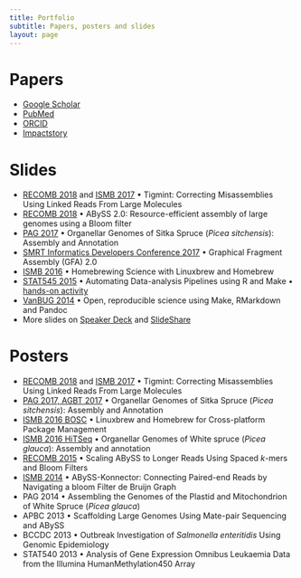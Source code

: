 ```yaml
---
title: Portfolio
subtitle: Papers, posters and slides
layout: page
---
```


# Papers

- [Google Scholar](http://scholar.google.ca/citations?user=wFl3qXAAAAAJ)
- [PubMed](https://www.ncbi.nlm.nih.gov/pubmed/?term=Jackman+Shaun%5BAuthor%5D)
- [ORCID](https://orcid.org/0000-0002-9275-5966)
- [Impactstory](https://impactstory.org/u/0000-0002-9275-5966)

# Slides

+ [RECOMB 2018](http://sjackman.ca/tigmint-recomb-slides/)
  and [ISMB 2017](http://sjackman.ca/tigmint-slides/)
  • Tigmint: Correcting Misassemblies Using Linked Reads From Large Molecules
+ [RECOMB 2018](http://sjackman.ca/abyss2-slides/)
  • ABySS 2.0: Resource-efficient assembly of large genomes using a Bloom filter
+ [PAG 2017](http://sjackman.ca/picea-sitchensis-organelles-slides/)
  • Organellar Genomes of Sitka Spruce (*Picea sitchensis*): Assembly and Annotation
+ [SMRT Informatics Developers Conference 2017](http://sjackman.ca/gfa2-slides/)
  • Graphical Fragment Assembly (GFA) 2.0
+ [ISMB 2016](http://sjackman.ca/linuxbrew-slides)
  • Homebrewing Science with Linuxbrew and Homebrew
+ [STAT545 2015](http://stat545-ubc.github.io/automation01_slides/)
  • Automating Data-analysis Pipelines using R and Make
  • [hands-on activity](http://stat545-ubc.github.io/automation04_make-activity.html)
+ [VanBUG 2014](http://sjackman.ca/open-science)
  • Open, reproducible science using Make, RMarkdown and Pandoc
+ More slides on [Speaker Deck](http://www.slideshare.net/shaunjackman) and [SlideShare](https://speakerdeck.com/sjackman)

# Posters

+ [RECOMB 2018](https://f1000research.com/posters/7-481)
  and [ISMB 2017](https://f1000research.com/posters/6-1406)
  • Tigmint: Correcting Misassemblies Using Linked Reads From Large Molecules
+ [PAG 2017, AGBT 2017](https://f1000research.com/posters/6-132)
  • Organellar Genomes of Sitka Spruce (*Picea sitchensis*): Assembly and Annotation
+ [ISMB 2016 BOSC](https://f1000research.com/posters/5-1795)
  • Linuxbrew and Homebrew for Cross-platform Package Management
+ [ISMB 2016 HiTSeq](https://f1000research.com/posters/5-2072)
  • Organellar Genomes of White spruce (*Picea glauca*): Assembly and annotation
+ [RECOMB 2015](https://f1000research.com/posters/1097878)
  • Scaling ABySS to Longer Reads Using Spaced *k*-mers and Bloom Filters
+ [ISMB 2014](https://f1000research.com/posters/1096524)
  • ABySS-Konnector: Connecting Paired-end Reads by Navigating a bloom Filter de Bruijn Graph
+ PAG 2014
  • Assembling the Genomes of the Plastid and Mitochondrion of White Spruce (*Picea glauca*)
+ APBC 2013
  • Scaffolding Large Genomes Using Mate-pair Sequencing and ABySS
+ BCCDC 2013
  • Outbreak Investigation of *Salmonella enteritidis* Using Genomic Epidemiology
+ STAT540 2013
  • Analysis of Gene Expression Omnibus Leukaemia Data from the Illumina HumanMethylation450 Array
